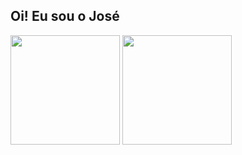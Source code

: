 ## Oi! Eu sou o José 

<div>
  <img align="center" height="175" src="https://github-readme-stats.vercel.app/api?username=Soraaslon&show_icons=true&include_all_commits=true&count_private=true&theme=tokyonight">
  <img align="center" height="175" src="https://github-readme-stats.vercel.app/api/top-langs/?username=Soraaslon&theme=tokyonight&layout=compact">
</div>


